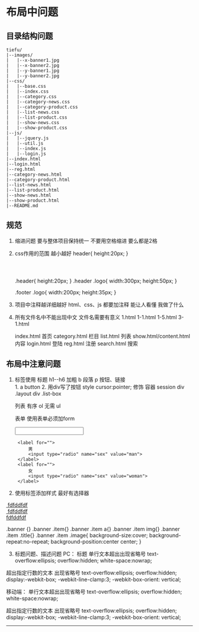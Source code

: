 # 布局中问题
## 目录结构问题
```
tiefu/
|--images/
|   |--x-banner1.jpg
|   |--x-banner2.jpg
|   |--y-banner1.jpg
|   |--y-banner2.jpg
|--css/
|   |--base.css
|   |--index.css
|   |--category.css
|   |--category-news.css
|   |--category-product.css
|   |--list-news.css
|   |--list-product.css
|   |--show-news.css
|   |--show-product.css
|--js/
|   |--jquery.js
|   |--util.js
|   |--index.js
|   |--login.js
|--index.html
|--login.html
|--reg.html
|--category-news.html
|--category-product.html
|--list-news.html
|--list-product.html
|--show-news.html
|--show-product.html
|--README.md
```

## 规范
1. 缩进问题 要与整体项目保持统一
   不要用空格缩进
   要么都是2格 
2. css作用的范围 越小越好
   header{
   		height:20px;
   }

   <header class="header">
   		<div class="logo">
   		</div>
   		<nav class="nav">
   		</nav>
   </header>

   <footer>
		<div class="logo">
		</div>
   </footer>
   .header{
   		height:20px;
   }
   .header .logo{
   		width:300px;
   		height:50px;
   }
	
	.footer .logo{
		width:200px;
   		height:35px;
	}

3. 项目中注释越详细越好
   html、css、js 都要加注释
   能让人看懂 我做了什么

4. 所有文件名中不能出现中文
   文件名需要有意义
   1.html
   1-1.html
   1-5.html
   3-1.html

   index.html  首页
   category.html 栏目
   list.html    列表
   show.html/content.html 内容
   login.html 登陆
   reg.html   注册
   search.html 搜索


## 布局中注意问题
1. 标签使用
	标题  h1--h6
	加粗  b
	段落  p
	按钮、链接  
	     1. a button
	     2. 用div写了按钮 
	        style cursor:pointer;
	修饰 <span class="line"></span>
	容器 session
	     div .layout
	     div .list-box

	列表 有序 ol
	     无需 ul

	表单 使用表单必须加form
	<form action="" method="post" enctype="">
		<input type="text">

		<label for="">
			男
			<input type="radio" name="sex" value="man">
		</label>
		<label for="">
			女
			<input type="radio" name="sex" value="woman">
		</label>
		
	</form>

2. 使用标签添加样式 最好有选择器
<div class="banner">
	<div class="item">
		<a href="">
			<img src="" alt="">
			<span>fdfddfdf</span>
		</a>
	</div>
	<div class="item">
		<a href="">
			<img src="" alt="">
			<span>fdfddfdf</span>
		</a>
	</div>
	<div class="item">
		<a href="">
			<div class="image" style="background-image:url();"></div>
			<span class="title">fdfddfdf</span>
		</a>
	</div>
</div>

.banner {}
.banner .item{}
.banner .item a{}
.banner .item img{}
.banner .item .title{}
.banner .item .image{
	background-size:cover;
	background-repeat:no-repeat;
	background-position:center center;
}

3. 标题问题、描述问题
PC：
标题
单行文本超出出现省略号
text-overflow:ellipsis;
overflow:hidden;
white-space:nowrap;

超出指定行数的文本 出现省略号
text-overflow:ellipsis;
overflow:hidden;
display:-webkit-box;
-webkit-line-clamp:3;
-webkit-box-orient: vertical;


移动端：
单行文本超出出现省略号
text-overflow:ellipsis;
overflow:hidden;
white-space:nowrap;

超出指定行数的文本 出现省略号
text-overflow:ellipsis;
overflow:hidden;
display:-webkit-box;
-webkit-line-clamp:3;
-webkit-box-orient: vertical;

-------------------------------
